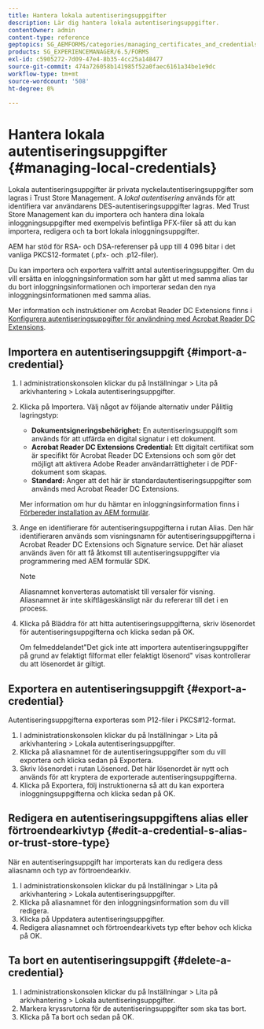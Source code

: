 ```yaml
---
title: Hantera lokala autentiseringsuppgifter
description: Lär dig hantera lokala autentiseringsuppgifter.
contentOwner: admin
content-type: reference
geptopics: SG_AEMFORMS/categories/managing_certificates_and_credentials
products: SG_EXPERIENCEMANAGER/6.5/FORMS
exl-id: c5905272-7d09-47e4-8b35-4cc25a148477
source-git-commit: 474a726058b141985f52a0faec6161a34be1e9dc
workflow-type: tm+mt
source-wordcount: '508'
ht-degree: 0%

---
```


# Hantera lokala autentiseringsuppgifter {#managing-local-credentials}

Lokala autentiseringsuppgifter är privata nyckelautentiseringsuppgifter som lagras i Trust Store Management. A *lokal autentisering* används för att identifiera var användarens DES-autentiseringsuppgifter lagras. Med Trust Store Management kan du importera och hantera dina lokala inloggningsuppgifter med exempelvis befintliga PFX-filer så att du kan importera, redigera och ta bort lokala inloggningsuppgifter.

AEM har stöd för RSA- och DSA-referenser på upp till 4 096 bitar i det vanliga PKCS12-formatet (.pfx- och .p12-filer).

Du kan importera och exportera valfritt antal autentiseringsuppgifter. Om du vill ersätta en inloggningsinformation som har gått ut med samma alias tar du bort inloggningsinformationen och importerar sedan den nya inloggningsinformationen med samma alias.

Mer information och instruktioner om Acrobat Reader DC Extensions finns i [Konfigurera autentiseringsuppgifter för användning med Acrobat Reader DC Extensions](/help/forms/using/admin-help/configuring-credentials-acrobat-reader-dc.md#configuring-credentials-for-use-with-acrobat-reader-dc-extensions).

## Importera en autentiseringsuppgift {#import-a-credential}

1. I administrationskonsolen klickar du på Inställningar > Lita på arkivhantering > Lokala autentiseringsuppgifter.
1. Klicka på Importera. Välj något av följande alternativ under Pålitlig lagringstyp:

   * **Dokumentsigneringsbehörighet:** En autentiseringsuppgift som används för att utfärda en digital signatur i ett dokument.
   * **Acrobat Reader DC Extensions Credential:** Ett digitalt certifikat som är specifikt för Acrobat Reader DC Extensions och som gör det möjligt att aktivera Adobe Reader användarrättigheter i de PDF-dokument som skapas.
   * **Standard:** Anger att det här är standardautentiseringsuppgifter som används med Acrobat Reader DC Extensions.

   Mer information om hur du hämtar en inloggningsinformation finns i [Förbereder installation av AEM formulär](https://helpx.adobe.com/pdf/aem-forms/6-3/prepare-install-single-server.pdf).

1. Ange en identifierare för autentiseringsuppgifterna i rutan Alias. Den här identifieraren används som visningsnamn för autentiseringsuppgifterna i Acrobat Reader DC Extensions och Signature service. Det här aliaset används även för att få åtkomst till autentiseringsuppgifter via programmering med AEM formulär SDK.

   >[!NOTE]
   >
   >Aliasnamnet konverteras automatiskt till versaler för visning. Aliasnamnet är inte skiftlägeskänsligt när du refererar till det i en process.

1. Klicka på Bläddra för att hitta autentiseringsuppgifterna, skriv lösenordet för autentiseringsuppgifterna och klicka sedan på OK.

   Om felmeddelandet&quot;Det gick inte att importera autentiseringsuppgifter på grund av felaktigt filformat eller felaktigt lösenord&quot; visas kontrollerar du att lösenordet är giltigt.

## Exportera en autentiseringsuppgift {#export-a-credential}

Autentiseringsuppgifterna exporteras som P12-filer i PKCS#12-format.

1. I administrationskonsolen klickar du på Inställningar > Lita på arkivhantering > Lokala autentiseringsuppgifter.
1. Klicka på aliasnamnet för de autentiseringsuppgifter som du vill exportera och klicka sedan på Exportera.
1. Skriv lösenordet i rutan Lösenord. Det här lösenordet är nytt och används för att kryptera de exporterade autentiseringsuppgifterna.
1. Klicka på Exportera, följ instruktionerna så att du kan exportera inloggningsuppgifterna och klicka sedan på OK.

## Redigera en autentiseringsuppgiftens alias eller förtroendearkivtyp {#edit-a-credential-s-alias-or-trust-store-type}

När en autentiseringsuppgift har importerats kan du redigera dess aliasnamn och typ av förtroendearkiv.

1. I administrationskonsolen klickar du på Inställningar > Lita på arkivhantering > Lokala autentiseringsuppgifter.
1. Klicka på aliasnamnet för den inloggningsinformation som du vill redigera.
1. Klicka på Uppdatera autentiseringsuppgifter.
1. Redigera aliasnamnet och förtroendearkivets typ efter behov och klicka på OK.

## Ta bort en autentiseringsuppgift {#delete-a-credential}

1. I administrationskonsolen klickar du på Inställningar > Lita på arkivhantering > Lokala autentiseringsuppgifter.
1. Markera kryssrutorna för de autentiseringsuppgifter som ska tas bort.
1. Klicka på Ta bort och sedan på OK.
